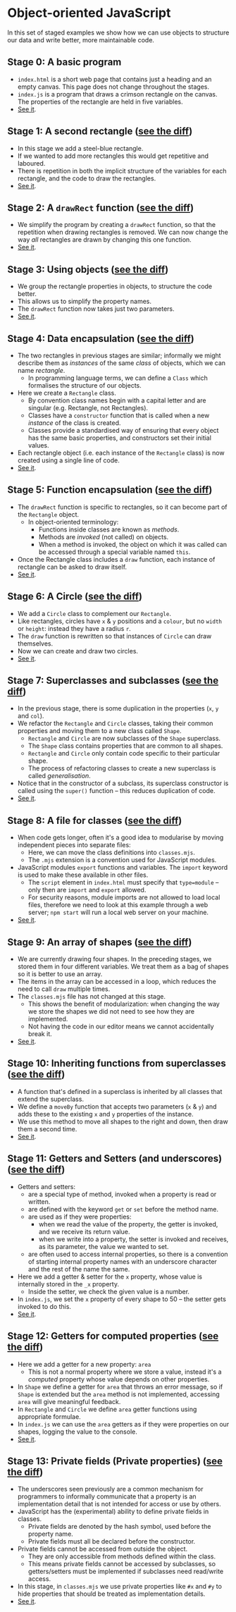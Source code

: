 # Object-oriented JavaScript

In this set of staged examples we show how we can use objects to structure our data and write better, more maintainable code.

## Stage 0: A basic program

* `index.html` is a short web page that contains just a heading and an empty canvas.  This page does not change throughout the stages.
* `index.js` is a program that draws a crimson rectangle on the canvas.  The properties of the rectangle are held in five variables.
* [See it](https://portsoc.github.io/ws_objects/stages/0/index.html).

## Stage 1: A second rectangle ([see the diff](https://github.com/portsoc/ws_objects/commit/stage-1))

* In this stage we add a steel-blue rectangle.
* If we wanted to add more rectangles this would get repetitive and laboured.
* There is repetition in both the implicit structure of the variables for each rectangle, and the code to draw the rectangles.
* [See it](https://portsoc.github.io/ws_objects/stages/1/index.html).

## Stage 2: A `drawRect` function ([see the diff](https://github.com/portsoc/ws_objects/commit/stage-2))

* We simplify the program by creating a `drawRect` function, so that the repetition when drawing rectangles is removed.  We can now change the way _all_ rectangles are drawn by changing this one function.
* [See it](https://portsoc.github.io/ws_objects/stages/2/index.html).

## Stage 3: Using objects ([see the diff](https://github.com/portsoc/ws_objects/commit/stage-3))

* We group the rectangle properties in objects, to structure the code better.
* This allows us to simplify the property names.
* The `drawRect` function now takes just two parameters.
* [See it](https://portsoc.github.io/ws_objects/stages/3/index.html).

## Stage 4: Data encapsulation ([see the diff](https://github.com/portsoc/ws_objects/commit/stage-4))

* The two rectangles in previous stages are similar; informally we might describe them as _instances_ of the same _class_ of objects, which we can name _rectangle_.
  * In programming language terms, we can define a `Class` which formalises the structure of our objects.
* Here we create a `Rectangle` class.
  * By convention class names begin with a capital letter and are singular (e.g. Rectangle, not Rectangles).
  * Classes have a `constructor` function that is called when a new _instance_ of the class is created.
  * Classes provide a standardised way of ensuring that every object has the same basic properties, and constructors set their initial values.
* Each rectangle object (i.e. each instance of the `Rectangle` class) is now created using a single line of code.
* [See it](https://portsoc.github.io/ws_objects/stages/4/index.html).


## Stage 5: Function encapsulation ([see the diff](https://github.com/portsoc/ws_objects/commit/stage-5))

* The `drawRect` function is specific to rectangles, so it can become part of the `Rectangle` object.
  * In object-oriented terminology:
    * Functions inside classes are known as _methods_.
    * Methods are _invoked_ (not called) on objects.
    * When a method is invoked, the object on which it was called can be accessed through a special variable named `this`.
* Once the Rectangle class includes a `draw` function, each instance of rectangle can be asked to draw itself.
* [See it](https://portsoc.github.io/ws_objects/stages/5/index.html).


## Stage 6: A Circle ([see the diff](https://github.com/portsoc/ws_objects/commit/stage-6))

* We add a `Circle` class to complement our `Rectangle`.
* Like rectangles, circles have `x` & `y` positions and a `colour`, but no `width` or `height`: instead they have a radius `r`.
* The `draw` function is rewritten so that instances of `Circle` can draw themselves.
* Now we can create and draw two circles.
* [See it](https://portsoc.github.io/ws_objects/stages/6/index.html).

## Stage 7: Superclasses and subclasses ([see the diff](https://github.com/portsoc/ws_objects/commit/stage-7))

* In the previous stage, there is some duplication in the properties (`x`, `y` and `col`).
* We refactor the `Rectangle` and `Circle` classes, taking their common properties and moving them to a new class called `Shape`.
  * `Rectangle` and `Circle` are now subclasses of the `Shape` superclass.
  * The `Shape` class contains properties that are common to all shapes.
  * `Rectangle` and `Circle` only contain code specific to their particular shape.
  * The process of refactoring classes to create a new superclass is called _generalisation_.
* Notice that in the constructor of a subclass, its superclass constructor is called using the `super()` function – this reduces duplication of code.
* [See it](https://portsoc.github.io/ws_objects/stages/7/index.html).


## Stage 8: A file for classes ([see the diff](https://github.com/portsoc/ws_objects/commit/stage-8))

* When code gets longer, often it's a good idea to modularise by moving independent pieces into separate files:
  * Here, we can move the class definitions into `classes.mjs`.
  * The `.mjs` extension is a convention used for JavaScript modules.
* JavaScript modules `export` functions and variables.  The `import` keyword is used to make these available in other files.
  * The `script` element in `index.html` must specify that `type=module` – only then are `import` and `export` allowed.
  * For security reasons, module imports are not allowed to load local files, therefore we need to look at this example through a web server; `npm start` will run a local web server on your machine.
* [See it](https://portsoc.github.io/ws_objects/stages/8/index.html).


## Stage 9: An array of shapes ([see the diff](https://github.com/portsoc/ws_objects/commit/stage-9))

* We are currently drawing four shapes. In the preceding stages, we stored them in four different variables. We treat them as a bag of shapes so it is better to use an array.
* The items in the array can be accessed in a loop, which reduces the need to call `draw` multiple times.
* The `classes.mjs` file has not changed at this stage.
  * This shows the benefit of modularization: when changing the way we store the shapes we did not need to see how they are implemented.
  * Not having the code in our editor means we cannot accidentally break it.
* [See it](https://portsoc.github.io/ws_objects/stages/9/index.html).


## Stage 10: Inheriting functions from superclasses ([see the diff](https://github.com/portsoc/ws_objects/commit/stage-10))

* A function that's defined in a superclass is inherited by all classes that extend the superclass.
* We define a `moveBy` function that accepts two parameters (`x` & `y`) and adds these to the existing `x` and `y` properties of the instance.
* We use this method to move all shapes to the right and down, then draw them a second time.
* [See it](https://portsoc.github.io/ws_objects/stages/10/index.html).


## Stage 11: Getters and Setters (and underscores) ([see the diff](https://github.com/portsoc/ws_objects/commit/stage-11))

* Getters and setters:
  * are a special type of method, invoked when a property is read or written.
  * are defined with the keyword `get` or `set` before the method name.
  * are used as if they were properties:
    * when we read the value of the property, the getter is invoked, and we receive its return value.
    * when we write into a property, the setter is invoked and receives, as its parameter, the value we wanted to set.
  * are often used to access internal properties, so there is a convention of starting internal property names with an underscore character and the rest of the name the same.
* Here we add a getter & setter for the `x` property, whose value is internally stored in the `_x` property.
  * Inside the setter, we check the given value is a number.
* In `index.js`, we set the `x` property of every shape to 50 – the setter gets invoked to do this.
* [See it](https://portsoc.github.io/ws_objects/stages/11/index.html).


## Stage 12: Getters for computed properties ([see the diff](https://github.com/portsoc/ws_objects/commit/stage-12))

* Here we add a getter for a new property: `area`
  * This is not a normal property where we store a value, instead it's a _computed_ property whose value depends on other properties.
* In `Shape` we define a getter for `area` that throws an error message, so if `Shape` is extended but the `area` method is not implemented, accessing `area` will give meaningful feedback.
* In `Rectangle` and `Circle` we define `area` getter functions using appropriate formulae.
* In `index.js` we can use the `area` getters as if they were properties on our shapes, logging the value to the console.
* [See it](https://portsoc.github.io/ws_objects/stages/12/index.html).


## Stage 13: Private fields (Private properties) ([see the diff](https://github.com/portsoc/ws_objects/commit/stage-13))

* The underscores seen previously are a common mechanism for programmers to informally communicate that a property is an implementation detail that is not intended for access or use by others.
* JavaScript has the (experimental) ability to define private fields in classes.
  * Private fields are denoted by the hash symbol, used before the property name.
  * Private fields must all be declared before the constructor.
* Private fields cannot be accessed from outside the object.
  * They are only accessible from methods defined within the class.
  * This means private fields cannot be accessed by subclasses, so getters/setters must be implemented if subclasses need read/write access.
* In this stage, in `classes.mjs` we use private properties like `#x` and `#y` to hide properties that should be treated as implementation details.
* [See it](https://portsoc.github.io/ws_objects/stages/13/index.html).
